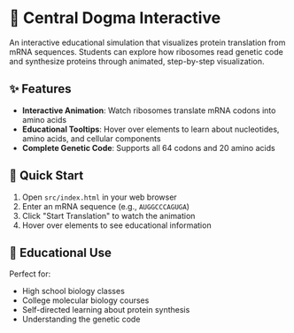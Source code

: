 # 🧬 Central Dogma Interactive

An interactive educational simulation that visualizes protein translation from mRNA sequences. Students can explore how ribosomes read genetic code and synthesize proteins through animated, step-by-step visualization.

## ✨ Features

- **Interactive Animation**: Watch ribosomes translate mRNA codons into amino acids
- **Educational Tooltips**: Hover over elements to learn about nucleotides, amino acids, and cellular components
- **Complete Genetic Code**: Supports all 64 codons and 20 amino acids

## 🚀 Quick Start

1. Open `src/index.html` in your web browser
2. Enter an mRNA sequence (e.g., `AUGGCCCAGUGA`)
3. Click "Start Translation" to watch the animation
4. Hover over elements to see educational information

## 🎯 Educational Use

Perfect for:
- High school biology classes
- College molecular biology courses  
- Self-directed learning about protein synthesis
- Understanding the genetic code
